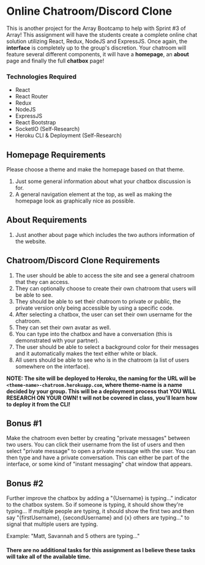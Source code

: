 # Online Chatroom/Discord Clone
This is another project for the Array Bootcamp to help with Sprint #3 of Array! This assignment will have the students create a complete online chat solution utilizing React, Redux, NodeJS and ExpressJS. Once again, the **interface** is completely up to the group's discretion. Your chatroom will feature several different components, it will have a **homepage**, an **about** page and finally the full **chatbox** page!

### Technologies Required

- React
- React Router
- Redux
- NodeJS
- ExpressJS
- React Bootstrap
- SocketIO (Self-Research)
- Heroku CLI & Deployment (Self-Research)

## Homepage Requirements
Please choose a theme and make the homepage based on that theme. 

1. Just some general information about what your chatbox discussion is for. 
2. A general navigation element at the top, as well as making the homepage look as graphically nice as possible.

## About Requirements

1. Just another about page which includes the two authors information of the website.

## Chatroom/Discord Clone Requirements

1. The user should be able to access the site and see a general chatroom that they can access. 
2. They can optionally choose to create their own chatroom that users will be able to see.
3. They should be able to set their chatroom to private or public, the private version only being accessible by using a specific code.
4. After selecting a chatbox, the user can set their own username for the chatroom. 
5. They can set their own avatar as well.
6. You can type into the chatbox and have a conversation (this is demonstrated with your partner).
7. The user should be able to select a background color for their messages and it automatically makes the text either white or black.
8. All users should be able to see who is in the chatroom (a list of users somewhere on the interface).

**NOTE: The site will be deployed to Heroku, the naming for the URL will be `<theme-name>-chatroom.herokuapp.com`, where theme-name is a name decided by your group. This will be a deployment process that YOU WILL RESEARCH ON YOUR OWN! t will not be covered in class, you'll learn how to deploy it from the CLI!**

## Bonus #1

Make the chatroom even better by creating "private messages" between two users. You can click their username from the list of users and then select "private message" to open a private message with the user. You can then type and have a private conversation. This can either be part of the interface, or some kind of "instant messaging" chat window that appears.

## Bonus #2

Further improve the chatbox by adding a "{Username} is typing..." indicator to the chatbox system. So if someone is typing, it should show they're typing... If multiple people are typing, it should show the first two and then say "{firstUsername}, {secondUsername} and {x} others are typing..." to signal that multiple users are typing. 

Example: "Matt, Savannah and 5 others are typing..." 

#### There are no additional tasks for this assignment as I believe these tasks will take all of the available time. 
